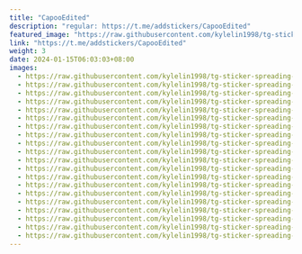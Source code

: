 ```yaml
---
title: "CapooEdited"
description: "regular: https://t.me/addstickers/CapooEdited"
featured_image: "https://raw.githubusercontent.com/kylelin1998/tg-sticker-spreading-worldwide-images/main/img/76a7bc68-d525-4acf-86cd-820623b1fd62.jpg"
link: "https://t.me/addstickers/CapooEdited"
weight: 3
date: 2024-01-15T06:03:03+08:00
images:
  - https://raw.githubusercontent.com/kylelin1998/tg-sticker-spreading-worldwide-images/main/img/76a7bc68-d525-4acf-86cd-820623b1fd62.jpg
  - https://raw.githubusercontent.com/kylelin1998/tg-sticker-spreading-worldwide-images/main/img/67beeca1-daf6-4302-a238-f9bb3b25b709.jpg
  - https://raw.githubusercontent.com/kylelin1998/tg-sticker-spreading-worldwide-images/main/img/c471c2c8-f478-46d8-a3fd-68833b4eff04.jpg
  - https://raw.githubusercontent.com/kylelin1998/tg-sticker-spreading-worldwide-images/main/img/5fb6b8dc-d60f-4d42-a97a-51c800693461.jpg
  - https://raw.githubusercontent.com/kylelin1998/tg-sticker-spreading-worldwide-images/main/img/cc511d0e-3799-437b-b5a0-4ad90dff0323.jpg
  - https://raw.githubusercontent.com/kylelin1998/tg-sticker-spreading-worldwide-images/main/img/1084eebf-0800-4147-a059-c3de3fee3d35.jpg
  - https://raw.githubusercontent.com/kylelin1998/tg-sticker-spreading-worldwide-images/main/img/bb2c575c-5c8b-48f6-998c-3a4eeffccbe9.jpg
  - https://raw.githubusercontent.com/kylelin1998/tg-sticker-spreading-worldwide-images/main/img/375b79ea-6b00-411d-a652-2ad062891221.jpg
  - https://raw.githubusercontent.com/kylelin1998/tg-sticker-spreading-worldwide-images/main/img/b1f73ab3-e700-4764-b2d1-306e5f8f6b15.jpg
  - https://raw.githubusercontent.com/kylelin1998/tg-sticker-spreading-worldwide-images/main/img/b281ea3b-ed43-47d0-8615-97102f1fff57.jpg
  - https://raw.githubusercontent.com/kylelin1998/tg-sticker-spreading-worldwide-images/main/img/e10e3f27-dd12-49bd-a49f-1f63f14933ad.jpg
  - https://raw.githubusercontent.com/kylelin1998/tg-sticker-spreading-worldwide-images/main/img/0038d6ea-9742-41b3-9ad3-2b26dd400e7a.jpg
  - https://raw.githubusercontent.com/kylelin1998/tg-sticker-spreading-worldwide-images/main/img/a1fa5b25-94f4-4edd-be5a-0af6d3e75780.jpg
  - https://raw.githubusercontent.com/kylelin1998/tg-sticker-spreading-worldwide-images/main/img/6d777b92-82ec-4fda-acf0-9df3793428c2.jpg
  - https://raw.githubusercontent.com/kylelin1998/tg-sticker-spreading-worldwide-images/main/img/a493737f-109c-4d16-8a8e-5e6478cf1bc9.jpg
  - https://raw.githubusercontent.com/kylelin1998/tg-sticker-spreading-worldwide-images/main/img/b2459ca4-ee05-4b80-83c3-d353cb74875c.jpg
  - https://raw.githubusercontent.com/kylelin1998/tg-sticker-spreading-worldwide-images/main/img/e3689de4-29c0-4470-8d76-232c9c0211d4.jpg
  - https://raw.githubusercontent.com/kylelin1998/tg-sticker-spreading-worldwide-images/main/img/1093daf4-cd53-4a5b-9d26-bdeba1a05c41.jpg
  - https://raw.githubusercontent.com/kylelin1998/tg-sticker-spreading-worldwide-images/main/img/19cceab4-a09b-4043-97fe-2198651d7bc0.jpg
  - https://raw.githubusercontent.com/kylelin1998/tg-sticker-spreading-worldwide-images/main/img/a75eb877-b6a8-4b8c-8d0e-3e37fe27b71d.jpg
---
```

